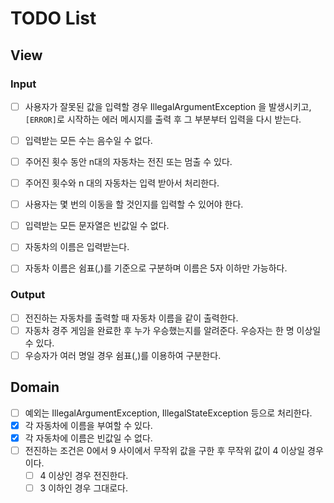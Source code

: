 # TODO List

## View

### Input

- [ ] 사용자가 잘못된 값을 입력할 경우 IllegalArgumentException 을 발생시키고, `[ERROR]`로 시작하는 에러 메시지를 출력 후 그 부분부터 입력을 다시 받는다.

- [ ] 입력받는 모든 수는 음수일 수 없다.
- [ ] 주어진 횟수 동안 n대의 자동차는 전진 또는 멈출 수 있다.
- [ ] 주어진 횟수와 n 대의 자동차는 입력 받아서 처리한다.
- [ ] 사용자는 몇 번의 이동을 할 것인지를 입력할 수 있어야 한다.

- [ ] 입력받는 모든 문자열은 빈값일 수 없다.
- [ ] 자동차의 이름은 입력받는다.
- [ ] 자동차 이름은 쉼표(,)를 기준으로 구분하며 이름은 5자 이하만 가능하다.

### Output

- [ ] 전진하는 자동차를 출력할 때 자동차 이름을 같이 출력한다.
- [ ] 자동차 경주 게임을 완료한 후 누가 우승했는지를 알려준다. 우승자는 한 명 이상일 수 있다.
- [ ] 우승자가 여러 명일 경우 쉼표(,)를 이용하여 구분한다.

## Domain

- [ ] 예외는 IllegalArgumentException, IllegalStateException 등으로 처리한다.
- [X] 각 자동차에 이름을 부여할 수 있다.
- [X] 각 자동차에 이름은 빈값일 수 없다.
- [ ] 전진하는 조건은 0에서 9 사이에서 무작위 값을 구한 후 무작위 값이 4 이상일 경우이다.
  - [ ] 4 이상인 경우 전진한다.
  - [ ] 3 이하인 경우 그대로다.
